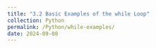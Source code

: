 ```yaml
---
title: "3.2 Basic Examples of the while Loop"
collection: Python
permalink: /Python/while-examples/
date: 2024-09-08
---
```

